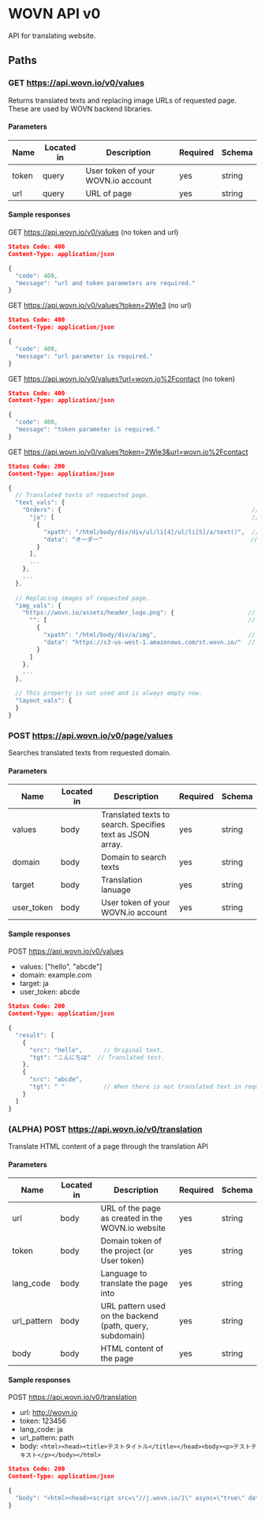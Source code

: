 # WOVN API v0

API for translating website.

## Paths

### GET https://api.wovn.io/v0/values

Returns translated texts and replacing image URLs of requested page. These are used by WOVN backend libraries.

#### Parameters

Name  | Located in | Description                        | Required | Schema
----- | ---------- | ---------------------------------- | -------- | ------
token | query      | User token of your WOVN.io account | yes      | string
url   | query      | URL of page                        | yes      | string

#### Sample responses

GET https://api.wovn.io/v0/values (no token and url)

```json
Status Code: 400
Content-Type: application/json
```

```javascript
{
  "code": 400,
  "message": "url and token parameters are required."
}
```

GET https://api.wovn.io/v0/values?token=2Wle3 (no url)

```json
Status Code: 400
Content-Type: application/json
```

```javascript
{
  "code": 400,
  "message": "url parameter is required."
}

```

GET https://api.wovn.io/v0/values?url=wovn.io%2Fcontact (no token)

```json
Status Code: 400
Content-Type: application/json
```

```javascript
{
  "code": 400,
  "message": "token parameter is required."
}

```

GET https://api.wovn.io/v0/values?token=2Wle3&url=wovn.io%2Fcontact

```json
Status Code: 200
Content-Type: application/json
```

```javascript
{
  // Translated texts of requested page.
  "text_vals": {
    "Orders": {                                                      // Original text.
      "ja": [                                                        // Translation language. When this is empty, this text is not translated and the original is used.
        {
          "xpath": "/html/body/div/div/ul/li[4]/ul/li[5]/a/text()",  // XPath of original text in original page.
          "data": "オーダー"                                          // Translated text.
        }
      ],
      ...
    },
    ...
  },
  
  // Replacing images of requested page.
  "img_vals": {
    "https://wovn.io/assets/header_logo.png": {                     // Original image URL.
      "": [                                                         // Translation language. When this is empty, this image is not replaced and the original is used. 
        {
          "xpath": "/html/body/div/a/img",                          // XPath of original image in original page.
          "data": "https://s3-us-west-1.amazonaws.com/st.wovn.io/"  // Replacing image URL.
        }
      ]
    },
    ...
  },

  // This property is not used and is always empty now. 
  "layout_vals": {
  }
}
```

### POST https://api.wovn.io/v0/page/values

Searches translated texts from requested domain.

#### Parameters

Name       | Located in | Description                                               | Required | Schema
---------- | ---------- | --------------------------------------------------------- | -------- | ------
values     | body       | Translated texts to search. Specifies text as JSON array. | yes      | string
domain     | body       | Domain to search texts                                    | yes      | string
target     | body       | Translation lanuage                                       | yes      | string
user_token | body       | User token of your WOVN.io account                        | yes      | string

#### Sample responses

POST https://api.wovn.io/v0/values

* values: ["hello", "abcde"]
* domain: example.com
* target: ja
* user_token: abcde

```json
Status Code: 200
Content-Type: application/json
```

```javascript
{
  "result": [
    {
      "src": "hello",      // Original text.
      "tgt": "こんにちは"  // Translated text.
    },
    {
      "src": "abcde",
      "tgt": " "           // When there is not translated text in requested domain, a space is returned.
    }
  ]
}
```

### (ALPHA) POST https://api.wovn.io/v0/translation

Translate HTML content of a page through the translation API

#### Parameters

Name       | Located in | Description                                               | Required | Schema
---------- | ---------- | --------------------------------------------------------- | -------- | ------
url        | body       | URL of the page as created in the WOVN.io website         | yes      | string
token      | body       | Domain token of the project (or User token)               | yes      | string
lang_code  | body       | Language to translate the page into                       | yes      | string
url_pattern| body       | URL pattern used on the backend (path, query, subdomain)  | yes      | string
body       | body       | HTML content of the page                                  | yes      | string


#### Sample responses

POST https://api.wovn.io/v0/translation

* url: http://wovn.io
* token: 123456
* lang_code: ja
* url_pattern: path
* body: ```<html><head><title>テストタイトル</title></head><body><p>テストテキスト</p></body></html>```

```json
Status Code: 200
Content-Type: application/json
```

```javascript
{
  "body": "<html><head><script src=\"//j.wovn.io/1\" async=\"true\" data-wovnio=\"key=123456&amp;backend=true&amp;currentLang=ja&amp;defaultLang=en&amp;urlPattern=path&amp;langCodeAliases=[]&amp;version=api\"></script><title>テストタイトル</title></head><body><p>テストテキスト</p></body></html>"
}
```
